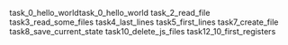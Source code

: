 task_0_hello_worldtask_0_hello_world
task_2_read_file
task3_read_some_files
task4_last_lines
task5_first_lines
task7_create_file
task8_save_current_state
task10_delete_js_files
task12_10_first_registers
